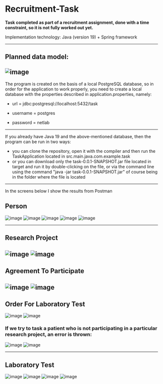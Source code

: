 # Recruitment-Task
<b>Task completed as part of a recruitment assignment, done with a time constraint, so it is not fully worked out yet. </b>

Implementation technology: Java (version 19) + Spring framework

-------------
Planned data model: <br /><br />
![image](https://user-images.githubusercontent.com/62484042/202924751-51249946-2875-46e6-a18b-235ee4cf0efc.png)
-------------
The program is created on the basis of a local PostgreSQL database, so in order for the application to work properly, you need to create a local database with the properties described in application.properties, namely:


- url = jdbc:postgresql://localhost:5432/task

- username = postgres

- password = netlab
-------------
If you already have Java 19 and the above-mentioned database, then the program can be run in two ways:
- you can clone the repository, open it with the compiler and then run the TaskApplication located in src.main.java.com.example.task
- or you can download only the task-0.0.1-SNAPSHOT.jar file located in target and run it by double-clicking on the file, or via the command line using the command "java -jar task-0.0.1-SNAPSHOT.jar" of course being in the folder where the file is located
-------------
In the screens below I show the results from Postman

## Person
![image](https://user-images.githubusercontent.com/62484042/202925035-15d065ff-4fb5-404b-ab29-9f8d61d532d0.png)
![image](https://user-images.githubusercontent.com/62484042/202925064-69af0c30-9292-4284-803a-a4d9acc96e68.png)
![image](https://user-images.githubusercontent.com/62484042/202926255-f0be9592-bd48-4437-a312-aca066849481.png)
![image](https://user-images.githubusercontent.com/62484042/202926425-c16c4fa4-6a27-406b-a858-471e33eb3401.png)
![image](https://user-images.githubusercontent.com/62484042/202926443-a5a999f7-ba07-454e-884f-02b05f1f2e30.png)

-------------
## Research Project
![image](https://user-images.githubusercontent.com/62484042/202925081-3aebd269-abea-4fcc-bb69-6317b02a5c4d.png)
![image](https://user-images.githubusercontent.com/62484042/202925102-f25f04d1-fef8-467e-bbda-503303aab17c.png)
-------------
## Agreement To Participate
![image](https://user-images.githubusercontent.com/62484042/202925117-35f14274-9175-4fa8-b40c-fc9c92e13545.png)
![image](https://user-images.githubusercontent.com/62484042/202925131-82b39cb2-8568-4eee-b413-949b192c55ee.png)
-------------
## Order For Laboratory Test
![image](https://user-images.githubusercontent.com/62484042/202925260-ce684e75-79e1-4d6b-b4c9-dabd5cd8a271.png)
![image](https://user-images.githubusercontent.com/62484042/202925724-9860e9cd-696d-499c-8bd9-1afad259879f.png)

### If we try to task a patient who is not participating in a particular research project, an error is thrown:
![image](https://user-images.githubusercontent.com/62484042/202925956-47351342-41c9-4ea6-8db8-1cf937bfa42f.png)
![image](https://user-images.githubusercontent.com/62484042/202925980-8e06cac0-1eb5-4e6a-b68c-e6b5b55e53fa.png)

-------------
## Laboratory Test
![image](https://user-images.githubusercontent.com/62484042/202925332-b276aaaa-0b54-42eb-b18f-54cc3e9a4620.png)
![image](https://user-images.githubusercontent.com/62484042/202925779-4da9b148-0999-4443-ada7-f44d18468dce.png)
![image](https://user-images.githubusercontent.com/62484042/202925387-a6de4524-4d23-4c32-8802-1f83281a8779.png)
![image](https://user-images.githubusercontent.com/62484042/202925825-59cf9a7b-6dcd-44b4-80d8-cf5b788d3008.png)
